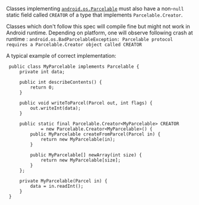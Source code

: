 Classes implementing [`android.os.Parcelable`](https://developer.android.com/reference/android/os/Parcelable.html)
must also have a non-`null` static field called `CREATOR` of a type that implements
`Parcelable.Creator`.

Classes which don't follow this spec will compile fine but might not work in Android runtime.
Depending on platform, one will observe following crash at runtime :
`android.os.BadParcelableException: Parcelable protocol requires a Parcelable.Creator object called
CREATOR`

A typical example of correct implementation:

```
 public class MyParcelable implements Parcelable {
     private int data;

     public int describeContents() {
         return 0;
     }

     public void writeToParcel(Parcel out, int flags) {
         out.writeInt(data);
     }

     public static final Parcelable.Creator<MyParcelable> CREATOR
             = new Parcelable.Creator<MyParcelable>() {
         public MyParcelable createFromParcel(Parcel in) {
             return new MyParcelable(in);
         }

         public MyParcelable[] newArray(int size) {
             return new MyParcelable[size];
         }
     };

     private MyParcelable(Parcel in) {
         data = in.readInt();
     }
 }
```
